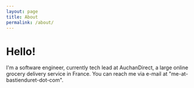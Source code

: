 ```yaml
---
layout: page
title: About
permalink: /about/
---
```


# Hello!

I'm a software engineer, currently tech lead at AuchanDirect, a large online grocery delivery service in France. You can reach me via e-mail at "me-at-bastienduret-dot-com".
